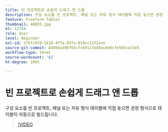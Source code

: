 ```yaml
---
title: 빈 프로젝트로 손쉽게 드래그 앤 드롭
description: 구성 요소를 빈 프로젝트, 패널 또는 자유 형식 테이블에 직접 놓으면 권장 형식으로 테이블이 자동으로 빌드됩니다.
feature: Freeform Tables
thumbnail: 40855.jpg
kt: 11754
role: User
level: Beginner
exl-id: 576fc9f8-1418-4ffa-83fa-010cc11f2ace
source-git-commit: 84984ad9bf65cfc69117e40ac0e0cfe503cac5e5
workflow-type: tm+mt
source-wordcount: '62'
ht-degree: 100%

---
```


# 빈 프로젝트로 손쉽게 드래그 앤 드롭

구성 요소를 빈 프로젝트, 패널 또는 자유 형식 테이블에 직접 놓으면 권장 형식으로 테이블이 자동으로 빌드됩니다.

>[!VIDEO](https://video.tv.adobe.com/v/3413478/?quality=12&learn=on)
